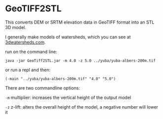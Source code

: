 # GeoTIFF2STL

This converts DEM or SRTM elevation data in GeoTIFF format into an STL 3D model.

I generally make models of watersheds, which you can see at
 [3dwatersheds.com](http://3dwatersheds.com).

run on the command line:
```
java -jar GeoTiff2STL.jar -m 4.0 -z 5.0 ../yuba/yuba-albers-200m.tif
```

or run a repl and then:
```
(-main "../yuba/yuba-albers-200m.tif" "4.0" "5.0")
```


There are two commandline options:

`-m`     multiplier: increases the vertical height of the output model

`-z`     z-lift: alters the overall height of the model, a negative number will lower it

